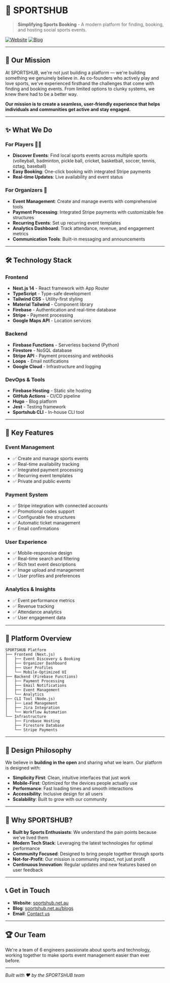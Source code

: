 # 🏐 SPORTSHUB

> **Simplifying Sports Booking** - A modern platform for finding, booking, and hosting social sports events.

[![Website](https://img.shields.io/badge/Website-sportshub.net.au-blue?style=flat-square)](https://www.sportshub.net.au)
[![Blog](https://img.shields.io/badge/Blog-SPORTSHUB%20Blogs-green?style=flat-square)](https://sportshub.net.au/blogs)

---

## 🎯 Our Mission

At SPORTSHUB, we're not just building a platform — we're building something we genuinely believe in. As co-founders who actively play and love sports, we've experienced firsthand the challenges that come with finding and booking events. From limited options to clunky systems, we knew there had to be a better way.

**Our mission is to create a seamless, user-friendly experience that helps individuals and communities get active and stay engaged.**

---

## ✨ What We Do

### For Players 🏃‍♂️

- **Discover Events**: Find local sports events across multiple sports (volleyball, badminton, pickle ball, cricket, basketball, soccer, tennis, oztag, baseball)
- **Easy Booking**: One-click booking with integrated Stripe payments
- **Real-time Updates**: Live availability and event status

### For Organizers 🎯

- **Event Management**: Create and manage events with comprehensive tools
- **Payment Processing**: Integrated Stripe payments with customizable fee structures
- **Recurring Events**: Set up recurring event templates
- **Analytics Dashboard**: Track attendance, revenue, and engagement metrics
- **Communication Tools**: Built-in messaging and announcements

---

## 🛠️ Technology Stack

### Frontend

- **Next.js 14** - React framework with App Router
- **TypeScript** - Type-safe development
- **Tailwind CSS** - Utility-first styling
- **Material Tailwind** - Component library
- **Firebase** - Authentication and real-time database
- **Stripe** - Payment processing
- **Google Maps API** - Location services

### Backend

- **Firebase Functions** - Serverless backend (Python)
- **Firestore** - NoSQL database
- **Stripe API** - Payment processing and webhooks
- **Loops** - Email notifications
- **Google Cloud** - Infrastructure and logging

### DevOps & Tools

- **Firebase Hosting** - Static site hosting
- **GitHub Actions** - CI/CD pipeline
- **Hugo** - Blog platform
- **Jest** - Testing framework
- **Sportshub CLI** - In-house CLI tool

---

## 🚀 Key Features

### Event Management

- ✅ Create and manage sports events
- ✅ Real-time availability tracking
- ✅ Integrated payment processing
- ✅ Recurring event templates
- ✅ Private and public events

### Payment System

- ✅ Stripe integration with connected accounts
- ✅ Promotional codes support
- ✅ Configurable fee structures
- ✅ Automatic ticket management
- ✅ Email confirmations

### User Experience

- ✅ Mobile-responsive design
- ✅ Real-time search and filtering
- ✅ Rich text event descriptions
- ✅ Image upload and management
- ✅ User profiles and preferences

### Analytics & Insights

- ✅ Event performance metrics
- ✅ Revenue tracking
- ✅ Attendance analytics
- ✅ User engagement data

---

## 📱 Platform Overview

```
SPORTSHUB Platform
├── Frontend (Next.js)
│   ├── Event Discovery & Booking
│   ├── Organizer Dashboard
│   ├── User Profiles
│   └── Mobile-Optimized UI
├── Backend (Firebase Functions)
│   ├── Payment Processing
│   ├── Email Notifications
│   ├── Event Management
│   └── Analytics
├── CLI Tool (Node.js)
│   ├── Lead Management
│   ├── Jira Integration
│   └── Workflow Automation
└── Infrastructure
    ├── Firebase Hosting
    ├── Firestore Database
    └── Stripe Payments
```

---

## 🎨 Design Philosophy

We believe in **building in the open** and sharing what we learn. Our platform is designed with:

- **Simplicity First**: Clean, intuitive interfaces that just work
- **Mobile-First**: Optimized for the devices people actually use
- **Performance**: Fast loading times and smooth interactions
- **Accessibility**: Inclusive design for all users
- **Scalability**: Built to grow with our community

---

## 🌟 Why SPORTSHUB?

- **Built by Sports Enthusiasts**: We understand the pain points because we've lived them
- **Modern Tech Stack**: Leveraging the latest technologies for optimal performance
- **Community Focused**: Designed to bring people together through sports
- **Not-for-Profit**: Our mission is community impact, not just profit
- **Continuous Innovation**: Regular updates and new features based on user feedback

---

## 📞 Get in Touch

- **Website**: [sportshub.net.au](https://www.sportshub.net.au)
- **Blog**: [sportshub.net.au/blogs](https://sportshub.net.au/blogs)
- **Email**: [Contact us](https://www.sportshub.net.au/contact)

---

## 🏆 Our Team

We're a team of 6 engineers passionate about sports and technology, working together to make sports event management easier than ever before.

---

_Built with ❤️ by the SPORTSHUB team_
